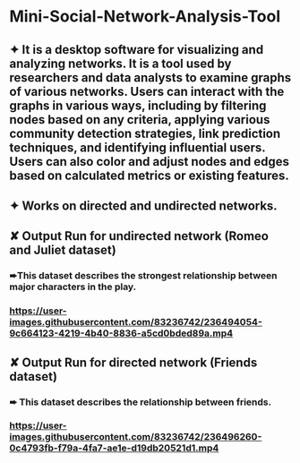 # Mini-Social-Network-Analysis-Tool

## ✦ It is a desktop software for visualizing and analyzing networks. It is a tool used by researchers and data analysts to examine graphs of various networks. Users can interact with the graphs in various ways, including by filtering nodes based on any criteria, applying various community detection strategies, link prediction techniques, and identifying influential users. Users can also color and adjust nodes and edges based on calculated metrics or existing features.

## ✦ Works on directed and undirected networks.

## ✘ Output Run for undirected network (Romeo and Juliet dataset)
### ➨This dataset describes the strongest relationship between major characters in the play.

### https://user-images.githubusercontent.com/83236742/236494054-9c664123-4219-4b40-8836-a5cd0bded89a.mp4

## ✘ Output Run for directed network (Friends dataset)
### ➨ This dataset describes the relationship between friends.

### https://user-images.githubusercontent.com/83236742/236496260-0c4793fb-f79a-4fa7-ae1e-d19db20521d1.mp4
